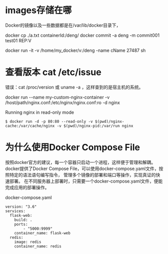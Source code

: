 
# images存储在哪
Docker的镜像以及一些数据都是在/var/lib/docker目录下，

docker cp ./a.txt containerId:/deng/
docker commit -a deng -m commit001 test01 REP:V

docker run -it -v /home/my_docker/v:/deng -name cName 27487 sh

# 查看版本 cat /etc/issue
错误：cat /proc/version 或 uname -a ，这样查到的是宿主机的系统。

docker run --name my-custom-nginx-container -v /host/path/nginx.conf:/etc/nginx/nginx.conf:ro -d nginx

Running nginx in read-only mode
```
$ docker run -d -p 80:80 --read-only -v $(pwd)/nginx-cache:/var/cache/nginx -v $(pwd)/nginx-pid:/var/run nginx
```

# 为什么使用Docker Compose File
按照docker官方的建议，每一个容器只启动一个进程，这样便于管理和解耦。
docker提供了Docker Compose File，可以使用docker-compose.yaml文件，按照特定的语法语句编写指令，
管理多个镜像的部署和端口等操作，实现真证的快速部署。
在不同服务器上部署时，只需要一个docker-compose.yaml文件，便能完成应用的部署操作。

docker-compose.yaml
```
version: "3.6"
services:
  flask-web:
    build: .
    ports:
        - "5000:9999"
    container_name: flask-web
  redis:
    image: redis
    container_name: redis
```

